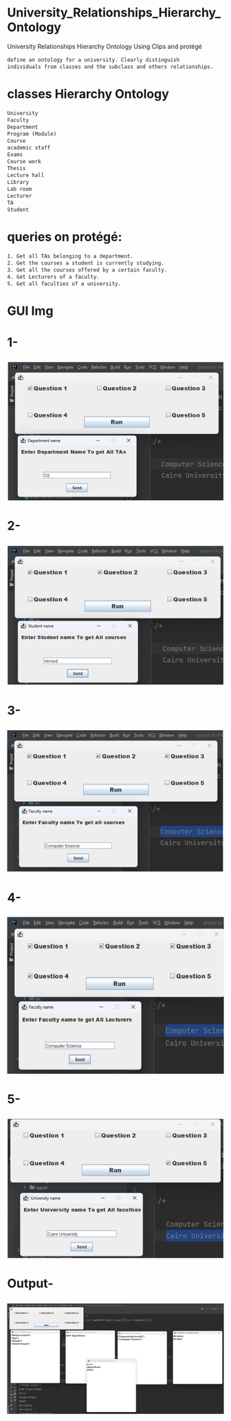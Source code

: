 # University_Relationships_Hierarchy_Ontology
 University Relationships Hierarchy Ontology Using Clips and protégé
    
    define an ontology for a university. Clearly distinguish
    individuals from classes and the subclass and others relationships.

# classes Hierarchy Ontology
    University
    Faculty
    Department
    Program (Module)
    Course
    academic staff
    Exams
    Course work
    Thesis
    Lecture hall
    Library
    Lab room
    Lecturer
    TA
    Student

# queries on protégé:
    1. Get all TAs belonging to a department.
    2. Get the courses a student is currently studying.
    3. Get all the courses offered by a certain faculty.
    4. Get Lecturers of a faculty.
    5. Get all faculties of a university.
    
 # GUI Img
# <p>1-</p>
<div id="header" align="center">
  <img src="https://github.com/AhmedSayed117/University_Relationships_Hierarchy_Ontology/blob/main/Gui%20img/1.png?raw=true"/>
</div>

# <p>2-</p>
<div id="header" align="center">
  <img src="https://github.com/AhmedSayed117/University_Relationships_Hierarchy_Ontology/blob/main/Gui%20img/2.png?raw=true"/>
</div>

# <p>3-</p>
<div id="header" align="center">
  <img src="https://github.com/AhmedSayed117/University_Relationships_Hierarchy_Ontology/blob/main/Gui%20img/3.png?raw=true"/>
</div>

# <p>4-</p>
<div id="header" align="center">
  <img src="https://github.com/AhmedSayed117/University_Relationships_Hierarchy_Ontology/blob/main/Gui%20img/4.png?raw=true"/>
</div>

# <p>5-</p>
<div id="header" align="center">
  <img src="https://github.com/AhmedSayed117/University_Relationships_Hierarchy_Ontology/blob/main/Gui%20img/5.png?raw=true"/>
</div>

# <p>Output-</p>
<div id="header" align="center">
  <img src="https://github.com/AhmedSayed117/University_Relationships_Hierarchy_Ontology/blob/main/Gui%20img/output.png?raw=true"/>
</div>

